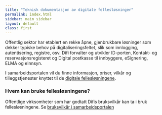 ```yaml
---
title: "Teknisk dokumentasjon av digitale fellesløsninger"
permalink: index.html
sidebar: main_sidebar
layout: default
class: first
---
```


Offentlig sektor har etablert en rekke åpne, gjenbrukbare løsninger som dekker typiske behov på digitaliseringsfeltet, slik som innlogging, autentisering, registre, osv. Difi forvalter og utvikler ID-porten, Kontakt- og reservasjonsregisteret og Digital postkasse til innbyggere, eSignering, ELMA og eInnsyn. 

I samarbeidsportalen vil du finne informasjon, priser, vilkår og tilleggstjenester knyttet til de [digitale fellesløsningene](https://samarbeid.difi.no/felleslosninger).

### Hvem kan bruke fellesløsningene?
Offentlige virksomheter som har godtatt Difis bruksvilkår kan ta i bruk fellesløsningene. Se [bruksvilkår i samarbeidsportalen](https://samarbeid.difi.no/bruksvilkar/bruksvilkar-difis-felleslosninger)
